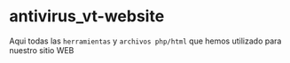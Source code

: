 # antivirus_vt-website

Aqui todas las `herramientas` y `archivos php/html` que hemos utilizado para nuestro sitio WEB
